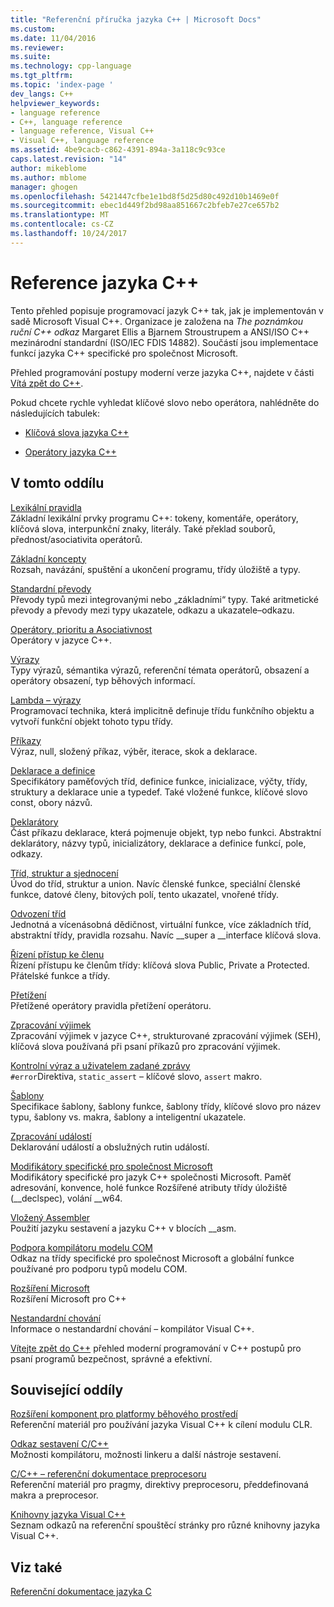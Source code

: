 ```yaml
---
title: "Referenční příručka jazyka C++ | Microsoft Docs"
ms.custom: 
ms.date: 11/04/2016
ms.reviewer: 
ms.suite: 
ms.technology: cpp-language
ms.tgt_pltfrm: 
ms.topic: 'index-page '
dev_langs: C++
helpviewer_keywords:
- language reference
- C++, language reference
- language reference, Visual C++
- Visual C++, language reference
ms.assetid: 4be9cacb-c862-4391-894a-3a118c9c93ce
caps.latest.revision: "14"
author: mikeblome
ms.author: mblome
manager: ghogen
ms.openlocfilehash: 5421447cfbe1e1bd8f5d25d80c492d10b1469e0f
ms.sourcegitcommit: ebec1d449f2bd98aa851667c2bfeb7e27ce657b2
ms.translationtype: MT
ms.contentlocale: cs-CZ
ms.lasthandoff: 10/24/2017
---
```

# <a name="c-language-reference"></a>Reference jazyka C++
Tento přehled popisuje programovací jazyk C++ tak, jak je implementován v sadě Microsoft Visual C++. Organizace je založena na *The poznámkou ruční C++ odkaz* Margaret Ellis a Bjarnem Stroustrupem a ANSI/ISO C++ mezinárodní standardní (ISO/IEC FDIS 14882). Součástí jsou implementace funkcí jazyka C++ specifické pro společnost Microsoft.  

Přehled programování postupy moderní verze jazyka C++, najdete v části [Vítá zpět do C++](welcome-back-to-cpp-modern-cpp.md).
  
 Pokud chcete rychle vyhledat klíčové slovo nebo operátora, nahlédněte do následujících tabulek:  
  
-   [Klíčová slova jazyka C++](../cpp/keywords-cpp.md)  
  
-   [Operátory jazyka C++](../cpp/cpp-built-in-operators-precedence-and-associativity.md)  
  
## <a name="in-this-section"></a>V tomto oddílu  

 [Lexikální pravidla](../cpp/lexical-conventions.md)  
 Základní lexikální prvky programu C++: tokeny, komentáře, operátory, klíčová slova, interpunkční znaky, literály. Také překlad souborů, přednost/asociativita operátorů.  
  
 [Základní koncepty](../cpp/basic-concepts-cpp.md)  
 Rozsah, navázání, spuštění a ukončení programu, třídy úložiště a typy.  
  
 [Standardní převody](../cpp/standard-conversions.md)  
 Převody typů mezi integrovanými nebo „základními“ typy. Také aritmetické převody a převody mezi typy ukazatele, odkazu a ukazatele–odkazu.  
  
 [Operátory, prioritu a Asociativnost](../cpp/cpp-built-in-operators-precedence-and-associativity.md)  
 Operátory v jazyce C++.  
  
 [Výrazy](../cpp/expressions-cpp.md)  
 Typy výrazů, sémantika výrazů, referenční témata operátorů, obsazení a operátory obsazení, typ běhových informací.  
  
 [Lambda – výrazy](../cpp/lambda-expressions-in-cpp.md)  
 Programovací technika, která implicitně definuje třídu funkčního objektu a vytvoří funkční objekt tohoto typu třídy.  
  
 [Příkazy](../cpp/statements-cpp.md)  
 Výraz, null, složený příkaz, výběr, iterace, skok a deklarace.  
  
 [Deklarace a definice](declarations-and-definitions-cpp.md)  
 Specifikátory paměťových tříd, definice funkce, inicializace, výčty, třídy, struktury a deklarace unie a typedef. Také vložené funkce, klíčové slovo const, obory názvů.  
  
 [Deklarátory](http://msdn.microsoft.com/en-us/8a7b9b51-92bd-4ac0-b3fe-0c4abe771838)  
 Část příkazu deklarace, která pojmenuje objekt, typ nebo funkci. Abstraktní deklarátory, názvy typů, inicializátory, deklarace a definice funkcí, pole, odkazy.  
  
 [Tříd, struktur a sjednocení](../cpp/classes-and-structs-cpp.md)  
 Úvod do tříd, struktur a union. Navíc členské funkce, speciální členské funkce, datové členy, bitových polí, tento ukazatel, vnořené třídy.  
  
 [Odvození tříd](../cpp/inheritance-cpp.md)  
 Jednotná a vícenásobná dědičnost, virtuální funkce, více základních tříd, abstraktní třídy, pravidla rozsahu. Navíc __super a \__interface klíčová slova.  
  
 [Řízení přístup ke členu](../cpp/member-access-control-cpp.md)  
 Řízení přístupu ke členům třídy: klíčová slova Public, Private a Protected. Přátelské funkce a třídy.  
  
 [Přetížení](operator-overloading.md)  
 Přetížené operátory pravidla přetížení operátoru.  
  
 [Zpracování výjimek](../cpp/exception-handling-in-visual-cpp.md)  
 Zpracování výjimek v jazyce C++, strukturované zpracování výjimek (SEH), klíčová slova používaná při psaní příkazů pro zpracování výjimek.  
  
 [Kontrolní výraz a uživatelem zadané zprávy](../cpp/assertion-and-user-supplied-messages-cpp.md)  
 `#error`Direktiva, `static_assert` – klíčové slovo, `assert` makro.  
  
 [Šablony](../cpp/templates-cpp.md)  
 Specifikace šablony, šablony funkce, šablony třídy, klíčové slovo pro název typu, šablony vs. makra, šablony a inteligentní ukazatele.  
  
 [Zpracování událostí](../cpp/event-handling.md)  
 Deklarování událostí a obslužných rutin událostí.  
  
 [Modifikátory specifické pro společnost Microsoft](../cpp/microsoft-specific-modifiers.md)  
 Modifikátory specifické pro jazyk C++ společnosti Microsoft. Paměť adresování, konvence, holé funkce Rozšířené atributy třídy úložiště (__declspec), volání \__w64.  
  
 [Vložený Assembler](../assembler/inline/inline-assembler.md)  
 Použití jazyku sestavení a jazyku C++ v blocích __asm.  
  
 [Podpora kompilátoru modelu COM](../cpp/compiler-com-support.md)  
 Odkaz na třídy specifické pro společnost Microsoft a globální funkce používané pro podporu typů modelu COM.  
  
 [Rozšíření Microsoft](../cpp/microsoft-extensions.md)  
 Rozšíření Microsoft pro C++  
  
 [Nestandardní chování](../cpp/nonstandard-behavior.md)  
 Informace o nestandardní chování – kompilátor Visual C++.  

 [Vítejte zpět do C++](welcome-back-to-cpp-modern-cpp.md) přehled moderní programování v C++ postupů pro psaní programů bezpečnost, správné a efektivní.
  
## <a name="related-sections"></a>Související oddíly  
 [Rozšíření komponent pro platformy běhového prostředí](../windows/component-extensions-for-runtime-platforms.md)  
 Referenční materiál pro používání jazyka Visual C++ k cílení modulu CLR.  
  
 [Odkaz sestavení C/C++](../build/reference/c-cpp-building-reference.md)  
 Možnosti kompilátoru, možnosti linkeru a další nástroje sestavení.  
  
 [C/C++ – referenční dokumentace preprocesoru](../preprocessor/c-cpp-preprocessor-reference.md)  
 Referenční materiál pro pragmy, direktivy preprocesoru, předdefinovaná makra a preprocesor.  
  
 [Knihovny jazyka Visual C++](../standard-library/cpp-standard-library-reference.md)  
 Seznam odkazů na referenční spouštěcí stránky pro různé knihovny jazyka Visual C++.  
  
## <a name="see-also"></a>Viz také  
 [Referenční dokumentace jazyka C](../c-language/c-language-reference.md)